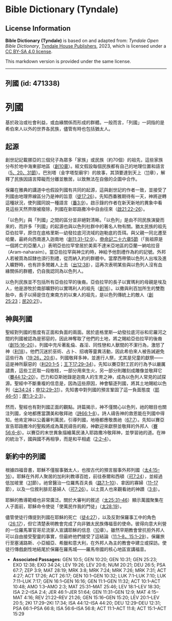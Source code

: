 # Bible Dictionary (Tyndale)

## License Information

**Bible Dictionary (Tyndale)** is based on and adapted from: _Tyndale Open Bible Dictionary_, [Tyndale House Publishers](https://tyndaleopenresources.com/), 2023, which is licensed under a [CC BY-SA 4.0 license](https://creativecommons.org/licenses/by-sa/4.0/legalcode.en).

This markdown version is provided under the same license.



--------------------------------

## 列國 (id: 471338)

列國
==

基於政治或社會利益，或血緣關係而形成的群體。一般而言，「列國」一詞指的是希伯來人以外的世界各民族，儘管有時也包括猶太人。

起源
--

創世記記載挪亞的三個兒子為眾多「家族」或民族（約70個）的祖先，這些家族分布於地中海東部地區（[創10章](https://ref.ly/Gen10:1-Gen10:32)）。經文假設每個民族都有自己的地理位置和語言（[5、20、31節](https://ref.ly/Gen10:5,Gen10:20,Gen10:31)）。巴別塔（金字塔型廟宇）的故事，其頂要達到天上（[11](https://ref.ly/Gen11:1-Gen11:32)章），解釋了民族因語言障礙而分離並散居，以致無法在自傲的企圖中合作。

保羅在雅典的講道中也假設列國有共同的起源，這與創世記的作者一致，並接受了列國由地理界線區分乃是神的旨意（[徒17:26](https://ref.ly/Acts17:26)）。先知西番雅期待有一天，神將逆轉這種狀況，使列國同說一種語言（[番3:9](https://ref.ly/Zeph3:9)）。啟示錄的作者在新天新地的異象中看見這些天然界限被廢除，列國在新耶路撒冷中自由往來（[啟21:22–26](https://ref.ly/Rev21:22-Rev21:26)）。

「以色列」與「列國」之間的區分並非絕對清晰。「以色列」是由不同民族演變而來的，而許多「列國」的起源也與以色列社群中的著名人物有關。猶太民族的祖先亞伯拉罕，原住在底格里斯—幼發拉底河流域的迦勒底的吾珥。與父親一同北遷至哈蘭，最終向西南進入迦南地（[創11:31–12:9](https://ref.ly/Gen11:31-Gen12:9)）。[申命記二十六章5節](https://ref.ly/Deut26:5)（「我祖原是一個將亡的亞蘭人」）表明亞伯拉罕曾居於美索不達米亞地區的亞蘭一納哈拉音（Aram\-naharaim）。當亞伯拉罕與神立約時，神給予他割禮作為約的記號。外邦人若被買為奴隸也須行割禮，從而納入約的群體中。當摩西帶領以色列人出埃及進入曠野時，也有許多閒雜人上去（[出12:38](https://ref.ly/Exod12:38)），這再次表明某些與以色列人沒有血緣關係的群體，仍自我認同為以色列人。

以色列民族並不包括所有亞伯拉罕的後裔。亞伯拉罕的長子以實瑪利的母親是埃及人，他是游牧於南部曠野的以實瑪利人的祖先（[創16](https://ref.ly/Gen16:1-Gen16:16)）。以撒與利百加所生的雙胞胎中，長子以掃是住在東南方的以東人的祖先，是以色列傳統上的敵人（[創25:23](https://ref.ly/Gen25:23)；[民20:21](https://ref.ly/Num20:21)）。

神與列國
----

聖經對列國的態度有正面和負面的兩面。居於底格里斯—幼發拉底河谷和尼羅河之間的列國被認為是邪惡的，因此神奪取了他們的土地，將之賜給亞伯拉罕的後裔（[創15:16–20](https://ref.ly/Gen15:16-Gen15:20)）。列國中充斥著亂倫、姦淫、同性戀和人獸間的不潔行為，激怒了神（[利18](https://ref.ly/Lev18:1-Lev18:30)）。他們沉迷於巫術、占卜、招魂等靈異活動，因此希伯來人被告誡避免這些行為（[19:26，](https://ref.ly/Lev19:26)[20:6](https://ref.ly/Lev20:6)）。列國敬拜多神，並進行人祭，尤其是兒童的獻祭——這是神所厭惡的（[利20:1–5](https://ref.ly/Lev20:1-Lev20:5)；[王下17:29–34](https://ref.ly/2Kgs17:29-2Kgs17:34)）。先知以賽亞對工匠的行為予以嚴厲譴責，這些工匠取一段樹枝，一部分用來生火，另一部分則雕刻成雕像並敬拜它（[賽44:12–20](https://ref.ly/Isa44:12-Isa44:20)）。巴力和亞斯她錄是迦南人的生育之神，成為以色列人常見的試探源。聖經中不斷重複的信息是，因為這些原因，神會驅逐列國，將其土地賜給以色列（[出34:24](https://ref.ly/Exod34:24)；[申12:29–31](https://ref.ly/Deut12:29-Deut12:31)）。先知書中對列國的預言鞏固了這一負面態度（[耶46–51](https://ref.ly/Jer46:1-Jer51:64)；[摩1:3–2:3](https://ref.ly/Amos1:3-Amos2:3)）。

然而，聖經也有對列國正面的觀點。詩篇揭示，神不僅關心以色列，祂的眼目也關注列國，全地都應當讚美和敬拜祂（[詩66:1–8](https://ref.ly/Ps66:1-Ps66:8)）。詩人禱告神的救恩能在列國中得知。他肯定神以公義審判萬民，引導列國，地極都應敬畏祂（[67:7](https://ref.ly/Ps67:7)）。先知以賽亞宣告耶路撒冷的聖殿將成為萬民禱告的殿，神歡迎來獻祭並敬拜的外邦人（[賽56:6–8](https://ref.ly/Isa56:6-Isa56:8)）。以賽亞的末世異象描繪萬民湧入耶路撒冷敬拜神，並學習祂的道。在神的統治下，國與國不再相爭，而是和平相處（[2:2–4](https://ref.ly/Isa2:2-Isa2:4)）。

新約中的列國
------

根據四福音書，耶穌不僅服事猶太人，也按古代的預言服事外邦列國（[太4:15–16](https://ref.ly/Matt4:15-Matt4:16)）。耶穌在外邦人聚居的加利利教導百姓，前往泰爾和西頓（[可7:24](https://ref.ly/Mark7:24)），並經過低加坡里（[31](https://ref.ly/Mark7:31)節）。祂曾醫治一位羅馬百夫長（[路7:1–10](https://ref.ly/Luke7:1-Luke7:10)）、拿因的寡婦（[11–17](https://ref.ly/Luke7:11-Luke7:17)節），以及一位敘利腓尼基婦人（[可7:26](https://ref.ly/Mark7:26)）。以土買人也來觀看祂的神蹟（[3:8](https://ref.ly/Mark3:8)）。

耶穌的教導範疇也非常廣泛。關於大審判的敘述（[太25:31–46](https://ref.ly/Matt25:31-Matt25:46)）顯示萬國聚集在人子面前，耶穌命令使徒「使萬民作我的門徒」（[太28:19](https://ref.ly/Matt28:19)）。

儘管使徒行傳提到列國在耶穌的死亡（[徒4:27](https://ref.ly/Acts4:27)），以及反對保羅事工中的角色（[26:17](https://ref.ly/Acts26:17)），但它清楚表明教會完成了向非猶太民族傳福音的使命。彼得向意大利營的一位羅馬軍官哥尼流家人宣講耶穌的信息（[10](https://ref.ly/Acts10:1-Acts10:48)章）。雖然早期教會曾抗拒外邦人可以自由接受聖靈的事實，但最終他們接受了這結論（[11:1–8，](https://ref.ly/Acts11:1-Acts11:8)[15:1–29](https://ref.ly/Acts15:1-Acts15:29)）。保羅旅行至塞浦路斯、小亞細亞、希臘和意大利，在外邦人為主的教會中建立或探訪。使徒行傳戲劇性地結尾於保羅在羅馬城——羅馬帝國的核心地區宣講福音。

* **Associated Passages:** GEN 10:5; GEN 10:20; GEN 10:31; GEN 25:23; EXO 12:38; EXO 34:24; LEV 19:26; LEV 20:6; NUM 20:21; DEU 26:5; PSA 67:7; ZEP 3:9; MAT 28:19; MRK 3:8; MRK 7:24; MRK 7:26; MRK 7:31; ACT 4:27; ACT 17:26; ACT 26:17; GEN 10:1–GEN 10:32; LUK 7:1–LUK 7:10; LUK 7:11–LUK 7:17; GEN 16:1–GEN 16:16; GEN 11:1–GEN 11:32; ACT 10:1–ACT 10:48; AMO 1:3–AMO 2:3; MAT 25:31–MAT 25:46; LEV 18:1–LEV 18:30; ISA 2:2–ISA 2:4; JER 46:1–JER 51:64; GEN 11:31–GEN 12:9; MAT 4:15–MAT 4:16; REV 21:22–REV 21:26; GEN 15:16–GEN 15:20; LEV 20:1–LEV 20:5; 2KI 17:29–2KI 17:34; ISA 44:12–ISA 44:20; DEU 12:29–DEU 12:31; PSA 66:1–PSA 66:8; ISA 56:6–ISA 56:8; ACT 11:1–ACT 11:8; ACT 15:1–ACT 15:29

